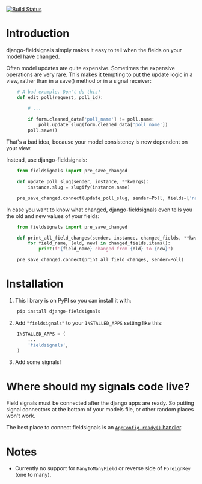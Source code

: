 [![Build Status](https://github.com/craigds/django-fieldsignals/actions/workflows/test/badge.svg?branch=master)](https://github.com/craigds/django-fieldsignals/actions)

# Introduction

django-fieldsignals simply makes it easy to tell when the fields on your model have changed.

Often model updates are quite expensive. Sometimes the expensive operations
are very rare. This makes it tempting to put the update logic in a view,
rather than in a save() method or in a signal receiver:

```python
    # A bad example. Don't do this!
    def edit_poll(request, poll_id):

        # ...

        if form.cleaned_data['poll_name'] != poll.name:
            poll.update_slug(form.cleaned_data['poll_name'])
        poll.save()
```

That's a bad idea, because your model consistency is now dependent on your view.

Instead, use django-fieldsignals:

```python
    from fieldsignals import pre_save_changed

    def update_poll_slug(sender, instance, **kwargs):
        instance.slug = slugify(instance.name)

    pre_save_changed.connect(update_poll_slug, sender=Poll, fields=['name'])
```


In case you want to know what changed, django-fieldsignals even tells you the old and
new values of your fields:

```python
    from fieldsignals import pre_save_changed

    def print_all_field_changes(sender, instance, changed_fields, **kwargs):
        for field_name, (old, new) in changed_fields.items():
            print(f'{field_name} changed from {old} to {new}')

    pre_save_changed.connect(print_all_field_changes, sender=Poll)
```

# Installation

1. This library is on PyPI so you can install it with:

```bash
    pip install django-fieldsignals
```

2. Add `"fieldsignals"` to your `INSTALLED_APPS` setting like this:

```python
    INSTALLED_APPS = (
        ...
        'fieldsignals',
    )
```

3. Add some signals!

# Where should my signals code live?

Field signals must be connected after the django apps are ready.
So putting signal connectors at the bottom of your models file, or other random places won't work.

The best place to connect fieldsignals is an [`AppConfig.ready()` handler](https://docs.djangoproject.com/en/dev/ref/applications/#for-application-authors).

# Notes

* Currently no support for `ManyToManyField` or reverse side of `ForeignKey` (one to many).
